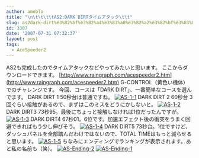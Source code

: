 ```yaml
---
author: ameblo
title: "\n\t\t\t\tAS2:DARK DIRTタイムアタック\t\t"
slug: as2dark-dirt%e3%82%bf%e3%82%a4%e3%83%a0%e3%82%a2%e3%82%bf%e3%83%83%e3%82%af
id: 3307
date: '2007-07-31 07:32:37'
layout: post
tags:
  - AceSpeeder2
---
```


AS2も完成したのでタイムアタックなどやってみたいと思います。 ここからダウンロードできます。 [http://www.raingraph.com/acespeeder2.htm](http://www.raingraph.com/acespeeder2.htm) G-CONTROL（黄色い機体）でのチャレンジです。 今回、コースは「DARK DIRT」、一番簡単なコースを選んでます。 DARK DIRT 1 50秒台は普通ですね。 [![AS-1-1](http://blog-imgs-42.fc2.com/a/k/i/akihikofr/blog_import_4f56496960e3b.jpg)](http://blog-imgs-42.fc2.com/a/k/i/akihikofr/blog_import_4f5649697359f.jpg) DARK DIRT 2 60秒台 3回ぐらい接触があるので、まずはこのミスをどうにかしないと。 [![AS-1-2](http://blog-imgs-42.fc2.com/a/k/i/akihikofr/blog_import_4f564969b0361.jpg)](http://blog-imgs-42.fc2.com/a/k/i/akihikofr/blog_import_4f564969eea8f.jpg) DARK DIRT3 73秒95。最後にちょっと接触しなければ1位だったんですが。 [![AS-1-3](http://blog-imgs-42.fc2.com/a/k/i/akihikofr/blog_import_4f56496a363cf.jpg)](http://blog-imgs-42.fc2.com/a/k/i/akihikofr/blog_import_4f56496a7a364.jpg) DARK DIRT4 67秒01。6位です。加速エフェクト後の衝突をうまく回避できればもう少し伸びそう。 [![AS-1-4](http://blog-imgs-42.fc2.com/a/k/i/akihikofr/blog_import_4f56496ab28d5.jpg)](http://blog-imgs-42.fc2.com/a/k/i/akihikofr/blog_import_4f56496af3660.jpg) DARK DIRT5 73秒台。1位ですけど、ダッシュパネルを全部踏んだわけではないので、TOTAL TIMEはもっと減らせると思います。 [![AS-1-5](http://blog-imgs-42.fc2.com/a/k/i/akihikofr/blog_import_4f56496b398f0.jpg)](http://blog-imgs-42.fc2.com/a/k/i/akihikofr/blog_import_4f56496b7739a.jpg) ちなみにエンディングでランキングが表示されます。あと私の名前も（笑）。 [![AS-Ending-2](http://blog-imgs-42.fc2.com/a/k/i/akihikofr/blog_import_4f56496bb3591.jpg)](http://blog-imgs-42.fc2.com/a/k/i/akihikofr/blog_import_4f56496bf1ee5.jpg) [![AS-Ending-1](http://blog-imgs-42.fc2.com/a/k/i/akihikofr/blog_import_4f56496c39d45.jpg)](http://blog-imgs-42.fc2.com/a/k/i/akihikofr/blog_import_4f56496c77b94.jpg)